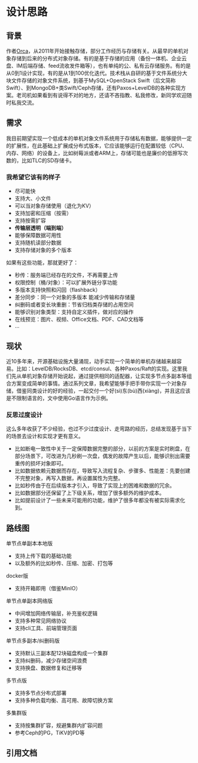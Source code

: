 # 设计思路

## 背景

作者[Orca](https://github.com/orca-zhang)，从2011年开始接触存储，部分工作经历与存储有关。从最早的单机对象存储到后来的分布式对象存储。有的是基于存储的应用（备份一体机、企业云盘、IM后端存储、feed流收发件箱等），也有单纯的公、私有云存储服务。有的是从0到1设计实现，有的是从1到100优化迭代。技术栈从自研的基于文件系统分大块文件存储的对象文件系统，到基于MySQL+OpenStack Swift（后文简称Swift）、到MongoDB+类Swift/Ceph存储，还有Paxos+LevelDB的各种实现方案。老司机如果看到有说得不对的地方，还请不吝指教、私我修改，新同学欢迎随时私我交流。

## 需求

我目前期望实现一个低成本的单机对象文件系统用于存储私有数据，能够提供一定的扩展性，在此基础上扩展成分布式版本，它应该能够运行在配置较低（CPU、内存、网络）的设备上，比如树莓派或者ARM上，存储可能也是廉价的低擦写次数的，比如TLC的SD存储卡。

### 我希望它该有的样子

- 尽可能快
- 支持大、小文件
- 可以当对象存储使用（退化为KV）
- 支持加密和压缩（按需）
- 支持按需扩容
- **传输层透明（端到端）**
- 能够保障数据可用性
- 支持随机读部分数据
- 支持存储对象的多个版本

如果有这些功能，那就更好了：

- 秒传：服务端已经存在的文件，不再需要上传
- 权限控制（桶/对象）：可以扩展外链分享功能
- 多版本支持快照和闪回（flashback）
- 差分同步：同一个对象的多版本  能减少传输和存储量
- 纠删码或者变长块重删：节省归档类存储的占用空间
- 能够识别对象类型：支持自定义插件，做对应的操作
- 在线预览：图片、视频、Office文档、PDF、CAD文档等
- ...

## 现状

近10多年来，开源基础设施大量涌现，动手实现一个简单的单机存储越来越容易。比如：LevelDB/RocksDB、etcd/consul、各种Paxos/Raft的实现。这里我们先从单机对象存储开始说起，通过提供相同的适配器，让实现多节点多副本等组合方案变成简单的事情。通过系列文章，我希望能够手把手带你实现一个对象存储，借鉴同类设计的好的经验，一起交付一个好(sì)东(bù)西(xiàng)，并且这应该是不限制语言的，文中使用Go语言作为示例。

### 反思过度设计

这么多年收获了不少经验，也过不少过度设计、走弯路的经历，总结发现基于当下的场景去设计和实现才更有意义。
- 比如断电一致性中关于一定保障数据完整的部分，以前的方案是实时刷盘，在部分场景下，可改进为几秒刷一次盘，偶发的故障产生以后，能够识别出需要重传的损坏对象即可。
- 比如数据依赖元数据而存在，导致写入流程复杂、步骤多、性能差：先要创建不完整对象，再写入数据，再设置属性为完整。
- 比如秒传由于在后续版本才引入，导致了实现上的困难和数据的冗余。
- 比如数据部分还保留了上下级关系，增加了很多额外的维护成本。
- 比如提前设计了一些未来可能用的功能，维护了很多年都没有被实际需求化到。

## 路线图

单节点单副本本地版
  - 支持上传下载的基础功能
  - 以及额外的比如秒传、压缩、加密、打包等

docker版
  - 支持开箱即用（借鉴MinIO）

单节点单副本网络版
  - 中间增加网络传输层，补充鉴权逻辑
  - 支持多种常见网络协议
  - 支持cli工具、前端管理页面

单节点多副本/纠删码版
  - 支持默认三副本配12块磁盘构成一个集群
  - 支持纠删码，减少存储空间浪费
  - 支持换盘、数据修复和迁移等

多节点版
  - 支持多节点分布式部署
  - 支持多种负载均衡、高可用、故障切换方案

多集群版
  - 支持按集群扩容，规避集群内扩容问题
  - 参考Ceph的PG，TiKV的PD等

## 引用文档
